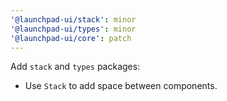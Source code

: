 ```yaml
---
'@launchpad-ui/stack': minor
'@launchpad-ui/types': minor
'@launchpad-ui/core': patch
---
```


Add `stack` and `types` packages:

- Use `Stack` to add space between components.
